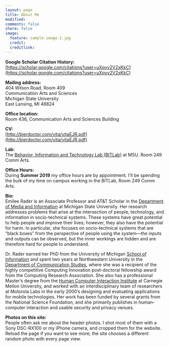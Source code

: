 ```yaml
---
layout: page
title: About Me
modified: 
comments: false
share: false
image:
  feature: sample-image-2.jpg
  credit: 
  creditlink: 
---
```


**Google Scholar Citation History:**  
[https://scholar.google.com/citations?user=uXpvv2V2xKkC](https://scholar.google.com/citations?user=uXpvv2V2xKkC)

**Mailing address:**  
404 Wilson Road, Room 409  
Communication Arts and Sciences  
Michigan State University  
East Lansing, MI  48824

**Office location:**  
Room 436, Communication Arts and Sciences Building

<!-- **Click for a high resolution photo:**  -->
<!-- <figure> -->
<!-- 	<a href="{{ site.url }}/images/emilee_rader.jpg"><img src="{{ site.url }}/images/emilee_rader_thumbnail.jpg"></a> -->
<!-- </figure> -->

**CV:**  
[http://bierdoctor.com/vita/vitaEJR.pdf](http://bierdoctor.com/vita/vitaEJR.pdf)

**Lab:**  
The [Behavior, Information and Technology Lab (BITLab)](https://bitlab.cas.msu.edu) at MSU. Room 249 Comm Arts.

**Office Hours:**  
During **Summer 2019** my office hours are by appointment. I'll be spending the bulk of my time on campus working in the BITLab, Room 249 Comm Arts.

**Bio:**  
Emilee Rader is an Associate Professor and AT&T Scholar in the [Department of Media and Information](http://mi.msu.edu) at Michigan State University. Her research addresses problems that arise at the intersection of people, technology, and information in socio-technical systems. These systems have great potential to help people and improve their lives; however, they also have the potential for harm. In particular, she focuses on socio-technical systems that are “black boxes” from the perspective of people using the system—the inputs and outputs can be observed, but the inner workings are hidden and are therefore hard for people to understand.

Dr. Rader earned her PhD from the University of Michigan [School of Information](https://www.si.umich.edu) and spent two years at Northwestern University in the [Department of Communication Studies](http://www.communication.northwestern.edu/departments/communicationstudies), where she was a recipient of the highly competitive Computing Innovation post-doctoral fellowship award from the Computing Research Association. She also has a professional Master’s degree from the [Human Computer Interaction Institute](https://www.hcii.cmu.edu) at Carnegie Mellon University, and worked with an interdisciplinary team of researchers at Motorola Labs in the early 2000’s designing and evaluating applications for mobile technologies. Her work has been funded by several grants from the National Science Foundation, and she primarily publishes in human-computer interaction and usable security and privacy venues.

**Photos on this site:**  
People often ask me about the header photos. I shot most of them with a Sony DSC-RX100 or my iPhone camera, and cropped them for the website. Reload the page if you want to see more; the site chooses a different random photo with every page view.